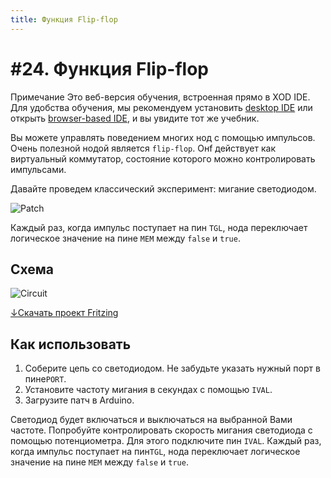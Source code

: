 ```yaml
---
title: Функция Flip-flop 
---
```


# #24. Функция Flip-flop 

<div class="ui segment note">
<span class="ui ribbon label">Примечание</span>
Это веб-версия обучения, встроенная прямо в XOD IDE.
Для удобства обучения, мы рекомендуем установить
<a href="/downloads/">desktop IDE</a> или открыть
<a href="/ide/">browser-based IDE</a>, и вы увидите тот же учебник.
</div>

Вы можете управлять поведением многих нод с помощью импульсов. 
Очень полезной нодой является `flip-flop`. Онf действует как виртуальный коммутатор, состояние которого можно контролировать импульсами.

Давайте проведем классический эксперимент:  мигание светодиодом.

![Patch](./patch.png)

Каждый раз, когда импульс поступает на пин `TGL`, нода переключает логическое значение
на пине `MEM` между `false` и `true`.

## Схема

![Circuit](./circuit.fz.png)

[↓Скачать проект Fritzing](./circuit.fzz)

## Как использовать

1.  Соберите цепь со светодиодом. Не забудьте указать нужный порт в пине`PORT`.
2.  Установите частоту мигания в секундах с помощью `IVAL`.
3.  Загрузите патч в Arduino.

Светодиод будет включаться и выключаться на выбранной Вами частоте. Попробуйте контролировать скорость мигания светодиода с помощью потенциометра. Для этого подключите  пин `IVAL`. Каждый раз, когда импульс поступает на пин`TGL`, нода переключает логическое значение на пине `MEM` между `false` и `true`.
